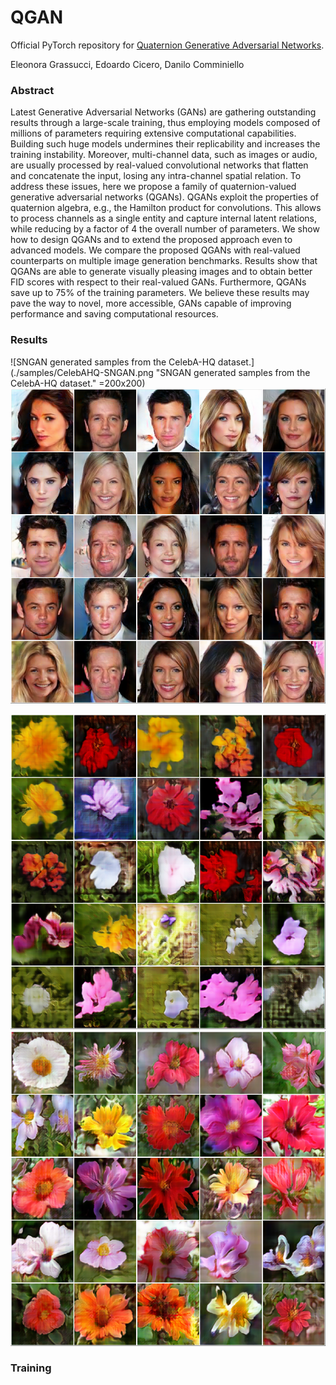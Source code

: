 # QGAN
Official PyTorch repository for [Quaternion Generative Adversarial Networks](https://arxiv.org/pdf/2104.09630.pdf).

Eleonora Grassucci, Edoardo Cicero, Danilo Comminiello

### Abstract

Latest Generative Adversarial Networks (GANs) are gathering outstanding results through a large-scale training, thus employing models composed of millions of parameters requiring extensive computational capabilities. Building such huge models undermines their replicability and increases the training instability. Moreover, multi-channel data, such as images or audio, are usually processed by real-valued convolutional networks that flatten and concatenate the input, losing any intra-channel spatial relation. To address these issues, here we propose a family of quaternion-valued generative adversarial networks (QGANs). QGANs exploit the properties of quaternion algebra, e.g., the Hamilton product for convolutions. This allows to process channels as a single entity and capture internal latent relations, while reducing by a factor of 4 the overall number of parameters. We show how to design QGANs and to extend the proposed approach even to advanced models. We compare the proposed QGANs with real-valued counterparts on multiple image generation benchmarks. Results show that QGANs are able to generate visually pleasing images and to obtain better FID scores with respect to their real-valued GANs. Furthermore, QGANs save up to 75% of the training parameters. We believe these results may pave the way to novel, more accessible, GANs capable of improving performance and saving computational resources.

### Results

![SNGAN generated samples from the CelebA-HQ dataset.](./samples/CelebAHQ-SNGAN.png "SNGAN generated samples from the CelebA-HQ dataset." =200x200)
![Proposed QSNGAN generated samples from the CelebA-HQ dataset.](./samples/CelebAHQ-QSNGAN_QSN.png "Proposed QSNGAN generated samples from the CelebA-HQ dataset.")

![SNGAN generated samples from the 102 Oxford Flowers dataset.](./samples/flowers-SNGAN.png "SNGAN generated samples from the 102 Oxford Flowers dataset.")
![Proposed QSNGAN generated samples from the 102 Oxford Flowers dataset.](./samples/flowers-QSNGAN_QSN.png "Proposed QSNGAN generated samples from the 102 Oxford Flowers dataset.")
### Training

